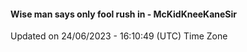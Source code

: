 #### Wise man says only fool rush in - McKidKneeKaneSir
Updated on 24/06/2023 - 16:10:49 (UTC) Time Zone
